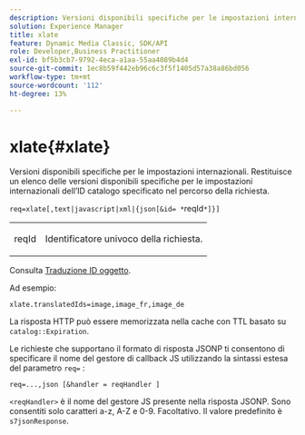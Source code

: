 ```yaml
---
description: Versioni disponibili specifiche per le impostazioni internazionali. Restituisce un elenco delle versioni disponibili specifiche per le impostazioni internazionali dell’ID catalogo specificato nel percorso della richiesta.
solution: Experience Manager
title: xlate
feature: Dynamic Media Classic, SDK/API
role: Developer,Business Practitioner
exl-id: bf5b3cb7-9792-4eca-a1aa-55aa4089b4d4
source-git-commit: 1ec8b59f442eb96c6c3f5f1405d57a38a86bd056
workflow-type: tm+mt
source-wordcount: '112'
ht-degree: 13%

---
```


# xlate{#xlate}

Versioni disponibili specifiche per le impostazioni internazionali. Restituisce un elenco delle versioni disponibili specifiche per le impostazioni internazionali dell’ID catalogo specificato nel percorso della richiesta.

`req=xlate[,text|javascript|xml|{json[&id= *`reqId`*]}]`

<table id="simpletable_8970A3A5A64F4DC2B184E251993390C5"> 
 <tr class="strow"> 
  <td class="stentry"> <p><span class="codeph"><span class="varname"> reqId</span></span> </p> </td> 
  <td class="stentry"> <p>Identificatore univoco della richiesta. </p></td> 
 </tr> 
</table>

Consulta [Traduzione ID oggetto](../../../../../../is-api/http-ref/image-serving-api-ref/c-http-protocol-reference/c-syntax-and-features/r-object-id-translation.md#reference-cf3e34e6cbb346d69ded9982bfdef414).

Ad esempio:

`xlate.translatedIds=image,image_fr,image_de`

La risposta HTTP può essere memorizzata nella cache con TTL basato su `catalog::Expiration`.

Le richieste che supportano il formato di risposta JSONP ti consentono di specificare il nome del gestore di callback JS utilizzando la sintassi estesa del parametro `req=` :

`req=...,json [&handler = reqHandler ]`

`<reqHandler>` è il nome del gestore JS presente nella risposta JSONP. Sono consentiti solo caratteri a-z, A-Z e 0-9. Facoltativo. Il valore predefinito è `s7jsonResponse`.
